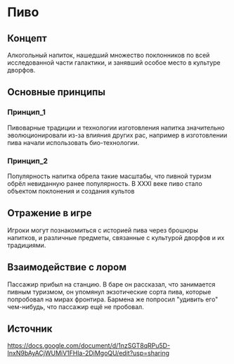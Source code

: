 # Пиво

## Концепт
Алкогольный напиток, нашедший множество поклонников по всей исследованной части галактики, и занявший особое место в культуре дворфов.

## Основные принципы

### Принцип_1 

Пивоварные традиции и технологии изготовления напитка значительно эволюционировали из-за влияния других рас, например в изготовлении пива начали использовать био-технологии.

### Принцип_2

Популярность напитка обрела такие масштабы, что пивной туризм обрёл невиданную ранее популярность. В XXXI веке пиво стало объектом поклонения и создания культов

## Отражение в игре

Игроки могут познакомиться с историей пива через брошюры напитков, и различные предметы, связанные с культурой дворфов и их традициями.

## Взаимодействие с лором
Пассажир прибыл на станцию. В баре он рассказал, что занимается пивным туризмом, он упомянул экзотические сорта пива, которые попробовал на мирах фронтира. Бармена же попросил "удивить его" чем-нибудь, что пассажир ещё не пробовал. 
## Источник
https://docs.google.com/document/d/1nzSGT8qRPu5D-InxN9bAyACjWUMiV1FHla-2DiMgoQU/edit?usp=sharing

